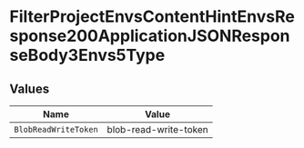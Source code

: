 # FilterProjectEnvsContentHintEnvsResponse200ApplicationJSONResponseBody3Envs5Type


## Values

| Name                  | Value                 |
| --------------------- | --------------------- |
| `BlobReadWriteToken`  | blob-read-write-token |